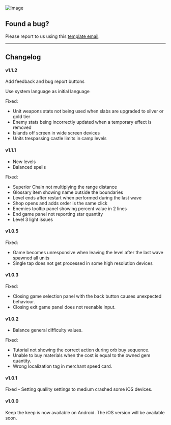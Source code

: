 ![Image](https://drive.google.com/uc?export=view&id=1k1XfyCoH4iK6ESZfqun0SH4UWojbD9UK)

## Found a bug?

 Please report to us using this [template email](mailto:keepthekeepgame@gmail.com?Subject=BugReport&Body=To%20help%20us%20understand%20the%20issue%20please%20provide%20us%20the%20following%20information:%0D%0A%0D%0A-%20Game%20version:%20(can%20be%20found%20in%20the%20'Info'%20button%20in%20the%20welcome%20screen)%0D%0A-%20Operating%20System%20version:%20(iOS%20or%20android)%0D%0A-%20Steps%20to%20reproduce%20the%20issue:%0D%0A-%20Attach%20a%20screenshot%20if%20possible).

___

## Changelog


#### v1.1.2

Add feedback and bug report buttons

Use system language as initial language

Fixed:
- Unit weapons stats not being used when slabs are upgraded to silver or gold tier
- Enemy stats being incorrectly updated when a temporary effect is removed
- Islands off screen in wide screen devices
- Units trespassing castle limits in camp levels

#### v1.1.1

- New levels
- Balanced spells

Fixed:
- Superior Chain not multiplying the range distance
- Glossary item showing name outside the boundaries
- Level ends after restart when performed during the last wave
- Shop opens and adds order is the same click
- Enemies tooltip panel showing percent value in 2 lines
- End game panel not reporting star quantity
- Level 3 light issues

#### v1.0.5

Fixed:
- Game becomes unresponsive when leaving the level after the last wave spawned all units
- Single tap does not get processed in some high resolution devices

#### v1.0.3

Fixed:
- Closing game selection panel with the back button causes unexpected behaviour.
- Closing exit game panel does not reenable input.

#### v1.0.2

- Balance general difficulty values.

Fixed:
- Tutorial not showing the correct action during orb buy sequence.
- Unable to buy materials when the cost is equal to the owned gem quantity.
- Wrong localization tag in merchant speed card.

#### v1.0.1

Fixed - Setting quallity settings to medium crashed some iOS devices.

#### v1.0.0

Keep the keep is now available on Android.
The iOS version will be available soon.
